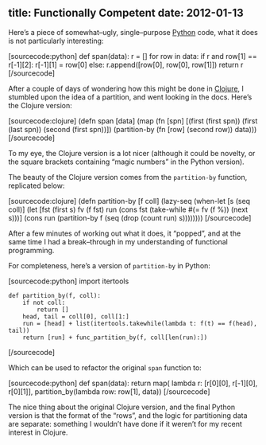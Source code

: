 title: Functionally Competent
date: 2012-01-13
---
Here’s a piece of somewhat–ugly, single–purpose [Python][python] code, what it does is not particularly interesting:

[sourcecode:python]
    def span(data):
       r = []
       for row in data:
           if r and row[1] == r[-1][2]:
               r[-1][1] = row[0]
           else:
               r.append([row[0], row[0], row[1]])
       return r
[/sourcecode]

After a couple of days of wondering how this might be done in [Clojure][clojure], I stumbled upon the idea of a partition, and went looking in the docs. Here’s the Clojure version:

[sourcecode:clojure]
    (defn span [data]
      (map (fn [spn] [(first (first spn))
                      (first (last spn))
                      (second (first spn))])
        (partition-by (fn [row] (second row)) data)))
[/sourcecode]

To my eye, the Clojure version is a lot nicer (although it could be novelty, or the square brackets containing “magic numbers” in the Python version).

The beauty of the Clojure version comes from the `partition-by` function, replicated below:

[sourcecode:clojure]
    (defn partition-by
      [f coll]
      (lazy-seq
       (when-let [s (seq coll)]
         (let [fst (first s)
               fv (f fst)
               run (cons fst (take-while #(= fv (f %)) (next s)))]
           (cons run (partition-by f (seq (drop (count run) s))))))))
[/sourcecode]

After a few minutes of working out what it does, it “popped”, and at the same time I had a break–through in my understanding of functional programming.

For completeness, here’s a version of `partition-by` in Python:

[sourcecode:python]
    import itertools

    def partition_by(f, coll):
        if not coll:
            return []
        head, tail = coll[0], coll[1:]
        run = [head] + list(itertools.takewhile(lambda t: f(t) == f(head), tail))
        return [run] + func_partition_by(f, coll[len(run):])
[/sourcecode]

Which can be used to refactor the original `span` function to:

[sourcecode:python]
    def span(data):
        return map(
            lambda r: [r[0][0], r[-1][0], r[0][1]],
            partition_by(lambda row: row[1], data))
[/sourcecode]

The nice thing about the original Clojure version, and the final Python version is that the format of the “rows”, and the logic for partitioning data are separate: something I wouldn’t have done if it weren’t for my recent interest in Clojure.


[python]: http://python.org/
[clojure]: http://clojure.org/
